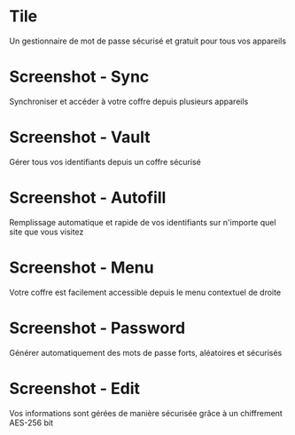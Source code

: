 # Tile

Un gestionnaire de mot de passe sécurisé et gratuit pour tous vos appareils

# Screenshot - Sync

Synchroniser et accéder à votre coffre depuis plusieurs appareils

# Screenshot - Vault

Gérer tous vos identifiants depuis un coffre sécurisé

# Screenshot - Autofill

Remplissage automatique et rapide de vos identifiants sur n'importe quel site que vous visitez

# Screenshot - Menu

Votre coffre est facilement accessible depuis le menu contextuel de droite

# Screenshot - Password

Générer automatiquement des mots de passe forts, aléatoires et sécurisés

# Screenshot - Edit

Vos informations sont gérées de manière sécurisée grâce à un chiffrement AES-256 bit
